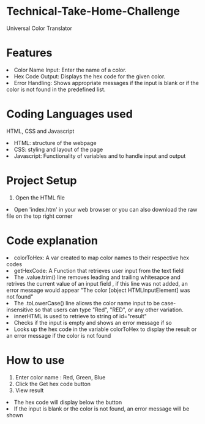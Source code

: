 # Technical-Take-Home-Challenge
Universal Color Translator
# Features
<li>Color Name Input: Enter the name of a color.</li>
<li>Hex Code Output: Displays the hex code for the given color.</li>
<li>Error Handling: Shows appropriate messages if the input is blank or if the color is not found in the predefined list.</li>

# Coding Languages used
HTML, CSS and Javascript
<li>HTML: structure of the webpage</li>
<li>CSS: styling and layout of the page</li>
<li>Javascript: Functionality of variables and to handle input and output</li>

# Project Setup
1. Open the HTML file
<li>Open 'index.htm' in your web browser or you can also download the raw file on the top right corner</li>

# Code explanation

<li>colorToHex: A var created to map color names to their respective hex codes</li>
<li>getHexCode: A Function that retrieves user input from the text field </li>
<li>The .value.trim() line removes leading and trailing whitesapce and retrives the current value of an input field , if this line was not added, an error message would appear "The color [object HTMLInputElement] was not found"</li>
<li>The .toLowerCase() line allows the color name input to be case-insensitive so that users can type "Red", "RED", or any other variation.</li>
<li>innerHTML is used to retrieve to string of id="result" </li>
<li>Checks if the input is empty and shows an error message if so</li>
<li>Looks up the hex code in the variable colorToHex to display the result or an error message if the color is not found</li>

# How to use 
1. Enter color name : Red, Green, Blue
2. Click the Get hex code button
3. View result
<li>The hex code will display below the button</li>
<li>If the input is blank or the color is not found, an error message will be shown</li>
   




